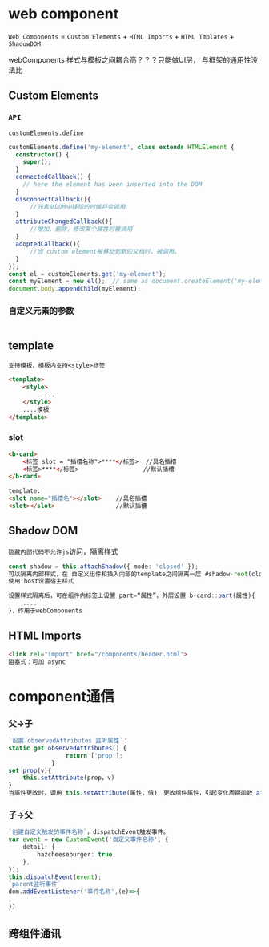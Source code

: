 # web component

 `Web Components`  =  `Custom Elements`  +  `HTML Imports`  +  `HTML Tmplates`  +  `ShadowDOM`

webComponents 样式与模板之间耦合高？？？只能做UI层， 与框架的通用性没法比

## Custom Elements

### `API`

`customElements.define`

```typescript
customElements.define('my-element', class extends HTMLElement {
  constructor() {
    super();
  }
  connectedCallback() {
    // here the element has been inserted into the DOM
  }    
  disconnectCallback(){
      //元素从DOM中移除的时候将会调用
  }
  attributeChangedCallback(){
      //增加，删除，修改某个属性时被调用
  }
  adoptedCallback(){
      //当 custom element被移动到新的文档时，被调用。
  }  
});
const el = customElements.get('my-element');
const myElement = new el();  // same as document.createElement('my-element');
document.body.appendChild(myElement);
```

### 自定义元素的参数

```

```



## template

`支持模板，模板内支持<style>标签`

```html
<template>
    <style>
    	.....
    </style>
    ....模板
</template>
```

### slot

```html
<b-card>
	<标签 slot = "插槽名称">****</标签>  //具名插槽
    <标签>****</标签>                  //默认插槽
</b-card>

template:
<slot name="插槽名"></slot>    //具名插槽
<slot></slot>                 //默认插槽
```



## Shadow DOM

`隐藏内部代码不允许js`访问，隔离样式

```typescript
const shadow = this.attachShadow({ mode: 'closed' });
可以隔离内部样式，在 自定义组件和插入内部的template之间隔离一层 #shadow-root(closed)
使用:host设置宿主样式

设置样式隔离后，可在组件内标签上设置 part=“属性”，外层设置 b-card::part(属性){
    ....
}，作用于webComponents
```

## HTML Imports

```html
<link rel="import" href="/components/header.html">
阻塞式：可加 async
```

# component通信

### 父->子

```typescript
`设置 observedAttributes 监听属性`：
static get observedAttributes() {
                return ['prop'];
            }
set prop(v){
    this.setAttribute(prop，v)
}
当属性更改时，调用 this.setAttribute(属性，值)，更改组件属性，引起变化周期函数 attributeChangedCallback(...),响应变化 
```

### 子->父

```typescript
`创建自定义触发的事件名称`，dispatchEvent触发事件。
var event = new CustomEvent('自定义事件名称', {
    detail: {
        hazcheeseburger: true,
    },
});
this.dispatchEvent(event);
`parent监听事件`
dom.addEventListener('事件名称',(e)=>{
    
})
```

## 跨组件通讯

